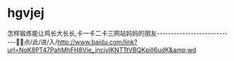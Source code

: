 # hgvjej
怎样锻炼能让鸡长大长长,卡一卡二卡三网站妈妈的朋友----------------------------🚛🚛点/此/进/入/http://www.baidu.com/link?url=NoK8PT47PahMhFH8Vie_jnciyIKNTTtVBQKpill6udK&amp;wd
